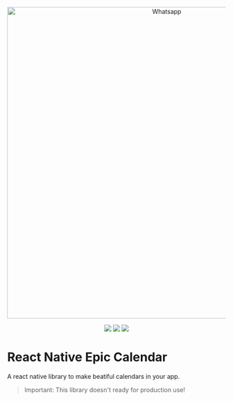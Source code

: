 <p align="center">
  <img src="https://imgur.com/7uTgk4l.png" width="720" title="Whatsapp">
</p>

<p align="center">
  <a href="https://opensource.org/licenses/MIT"><img src="https://img.shields.io/badge/License-MIT-blue.svg"></a>
  <a href="https://github.com/HubertRyanOfficial/react-native-epiccalendar"><img src="https://img.shields.io/github/stars/HubertRyanOfficial/react-native-epiccalendar"></a>
  <a href="https://www.npmjs.com/package/react-native-epiccalendar"><img src="https://img.shields.io/npm/dm/react-native-epiccalendar.svg"></a> 
</p>

# React Native Epic Calendar

A react native library to make beatiful calendars in your app.

> Important: This library doesn't ready for production use!
